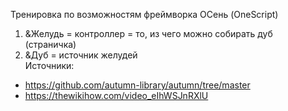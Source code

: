 Тренировка по возможностям фреймворка ОСень (OneScript)  
1. &Желудь = контроллер = то, из чего можно собирать дуб (страничка)  
2. &Дуб = источник желудей  
Источники:  
- https://github.com/autumn-library/autumn/tree/master  
- https://thewikihow.com/video_eIhWSJnRXlU